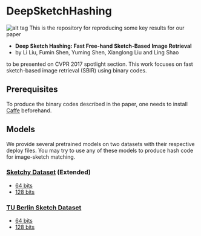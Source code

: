# DeepSketchHashing
![alt tag](https://github.com/ymcidence/DeepSketchHashing/blob/master/DSH.jpg)
This is the repository for reproducing some key results for our paper

- **Deep Sketch Hashing: Fast Free-hand Sketch-Based Image Retrieval**
- by Li Liu, Fumin Shen, Yuming Shen, Xianglong Liu and Ling Shao

to be presented on CVPR 2017 spotlight section. This work focuses on fast sketch-based image retrieval (SBIR) using binary codes.

## Prerequisites
To produce the binary codes described in the paper, one needs to install [Caffe](http://caffe.berkeleyvision.org/) beforehand.

## Models
We provide several pretrained models on two datasets with their respective deploy files. You may try to use any of these models to produce hash code for image-sketch matching.

### [Sketchy Dataset](http://sketchy.eye.gatech.edu/) (Extended)
- [64 bits](https://drive.google.com/file/d/0B2U-hnwRkpRrWkhiZEExNi1Hd1U/view?usp=sharing)
- [128 bits](https://drive.google.com/file/d/0B2U-hnwRkpRrLTh2YnlvcnVORDA/view?usp=sharing)

### [TU Berlin Sketch Dataset](http://cybertron.cg.tu-berlin.de/eitz/projects/classifysketch/)
- [64 bits](https://drive.google.com/file/d/0B2U-hnwRkpRraVlzRl9Qd2M2emM/view?usp=sharing)
- [128 bits](https://drive.google.com/file/d/0B2U-hnwRkpRrNi1YN1dPTXJDaW8/view?usp=sharing)
